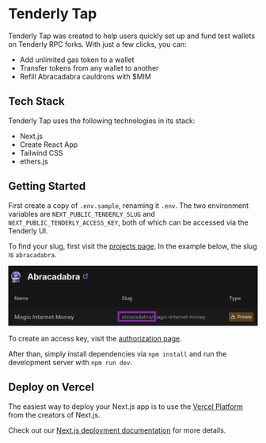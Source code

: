 # Tenderly Tap

Tenderly Tap was created to help users quickly set up and fund test wallets on Tenderly RPC forks. With just a few clicks, you can:

- Add unlimited gas token to a wallet
- Transfer tokens from any wallet to another
- Refill Abracadabra cauldrons with $MIM

## Tech Stack

Tenderly Tap uses the following technologies in its stack:

- Next.js
- Create React App
- Tailwind CSS
- ethers.js

## Getting Started

First create a copy of `.env.sample`, renaming it `.env`. The two environment variables are `NEXT_PUBLIC_TENDERLY_SLUG` and `NEXT_PUBLIC_TENDERLY_ACCESS_KEY`, both of which can be accessed via the Tenderly UI.

To find your slug, first visit the [projects page](https://dashboard.tenderly.co/projects). In the example below, the slug is `abracadabra`.

![Tenderly Project Page](public/tenderly_slug.png)

To create an access key, visit the [authorization page](https://dashboard.tenderly.co/account/authorization).

After than, simply install dependencies via `npm install` and run the development server with `npm run dev`.

## Deploy on Vercel

The easiest way to deploy your Next.js app is to use the [Vercel Platform](https://vercel.com/new?utm_medium=default-template&filter=next.js&utm_source=create-next-app&utm_campaign=create-next-app-readme) from the creators of Next.js.

Check out our [Next.js deployment documentation](https://nextjs.org/docs/deployment) for more details.
